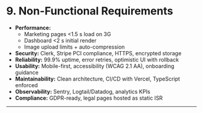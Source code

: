 # 9. Non-Functional Requirements

- **Performance:**
  - Marketing pages <1.5 s load on 3G
  - Dashboard <2 s initial render
  - Image upload limits + auto-compression
- **Security:** Clerk, Stripe PCI compliance, HTTPS, encrypted storage
- **Reliability:** 99.9% uptime, error retries, optimistic UI with rollback
- **Usability:** Mobile-first, accessibility (WCAG 2.1 AA), onboarding guidance
- **Maintainability:** Clean architecture, CI/CD with Vercel, TypeScript enforced
- **Observability:** Sentry, Logtail/Datadog, analytics KPIs
- **Compliance:** GDPR-ready, legal pages hosted as static ISR

---
